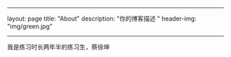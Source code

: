 <!--
 * @Author: baike
 * @Date: 2021-01-21 16:36:20
 * @LastEditTime: 2021-01-21 17:01:57
 * @LastEditors: baike
 * @Description:
 * @FilePath: \cha.blog.io\about.md
-->

---

layout: page
title: "About"
description: "你的博客描述 "
header-img: "img/green.jpg"

---

我是练习时长两年半的练习生，蔡徐坤
